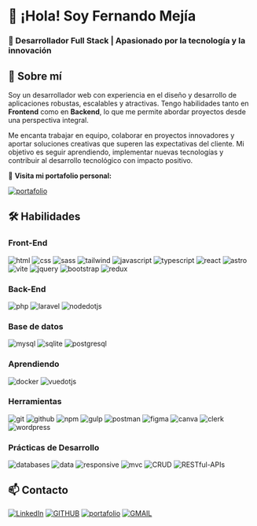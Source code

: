 # 👋 ¡Hola! Soy **Fernando Mejía**  
### 🌟 Desarrollador Full Stack | Apasionado por la tecnología y la innovación  

## 🌟 Sobre mí  

Soy un desarrollador web con experiencia en el diseño y desarrollo de aplicaciones robustas, escalables y atractivas. Tengo habilidades tanto en **Frontend** como en **Backend**, lo que me permite abordar proyectos desde una perspectiva integral.  

Me encanta trabajar en equipo, colaborar en proyectos innovadores y aportar soluciones creativas que superen las expectativas del cliente. Mi objetivo es seguir aprendiendo, implementar nuevas tecnologías y contribuir al desarrollo tecnológico con impacto positivo.  

🔗 **Visita mi portafolio personal:**  

[![portafolio](https://img.shields.io/static/v1?message=portafolio&logo=devbox&label=&color=071D49&logoColor=white&labelColor=&style=for-the-badge)](https://fercode.netlify.app/)

## 🛠️ Habilidades  

### Front-End
<div align="left">

![html](https://img.shields.io/static/v1?message=HTML&logo=html5&label=&color=E34F26&logoColor=white&labelColor=&style=for-the-badge)
![css](https://img.shields.io/static/v1?message=css&logo=css&label=&color=663399&logoColor=white&labelColor=&style=for-the-badge)
![sass](https://img.shields.io/static/v1?message=sass&logo=css&label=&color=CC6699&logoColor=white&labelColor=&style=for-the-badge)
![tailwind](https://img.shields.io/static/v1?message=tailwindCSS&logo=tailwindcss&label=&color=06B6D4&logoColor=white&labelColor=&style=for-the-badge)
![javascript](https://img.shields.io/static/v1?message=javascript&logo=javascript&label=&color=F7DF1E&logoColor=black&labelColor=&style=for-the-badge)
![typescript](https://img.shields.io/static/v1?message=typescript&logo=typescript&label=&color=3178C6&logoColor=white&labelColor=&style=for-the-badge)
![react](https://img.shields.io/static/v1?message=react&logo=react&label=&color=61DAFB&logoColor=black&labelColor=&style=for-the-badge)
![astro](https://img.shields.io/static/v1?message=astro&logo=astro&label=&color=BC52EE&logoColor=white&labelColor=&style=for-the-badge)
![vite](https://img.shields.io/static/v1?message=vite&logo=vite&label=&color=646CFF&logoColor=white&labelColor=&style=for-the-badge)
![jquery](https://img.shields.io/static/v1?message=jquery&logo=jquery&label=&color=0769AD&logoColor=white&labelColor=&style=for-the-badge)
![bootstrap](https://img.shields.io/static/v1?message=bootstrap&logo=bootstrap&label=&color=7952B3&logoColor=white&labelColor=&style=for-the-badge)
![redux](https://img.shields.io/static/v1?message=redux&logo=redux&label=&color=764ABC&logoColor=white&labelColor=&style=for-the-badge)

</div>

### Back-End
<div align="left">

![php](https://img.shields.io/static/v1?message=php&logo=php&label=&color=777BB4&logoColor=white&labelColor=&style=for-the-badge)
![laravel](https://img.shields.io/static/v1?message=laravel&logo=laravel&label=&color=FF2D20&logoColor=white&labelColor=&style=for-the-badge)
![nodedotjs](https://img.shields.io/static/v1?message=node&logo=nodedotjs&label=&color=5FA04E&logoColor=white&labelColor=&style=for-the-badge)

</div>

### Base de datos
<div align="left">

![mysql](https://img.shields.io/static/v1?message=mysql&logo=mysql&label=&color=4479A1&logoColor=white&labelColor=&style=for-the-badge)
![sqlite](https://img.shields.io/static/v1?message=sqlite&logo=sqlite&label=&color=003B57&logoColor=white&labelColor=&style=for-the-badge)
![postgresql](https://img.shields.io/static/v1?message=postgresql&logo=postgresql&label=&color=4169E1&logoColor=white&labelColor=&style=for-the-badge)

</div>

### Aprendiendo
<div align="left">
  
![docker](https://img.shields.io/static/v1?message=docker&logo=docker&label=&color=2496ED&logoColor=white&labelColor=&style=for-the-badge)
![vuedotjs](https://img.shields.io/static/v1?message=vuejs&logo=vuedotjs&label=&color=4FC08D&logoColor=white&labelColor=&style=for-the-badge)


</div>  

### Herramientas
<div align="left">
  
![git](https://img.shields.io/static/v1?message=git&logo=git&label=&color=F05032&logoColor=white&labelColor=&style=for-the-badge)
![github](https://img.shields.io/static/v1?message=github&logo=github&label=&color=181717&logoColor=white&labelColor=&style=for-the-badge)
![npm](https://img.shields.io/static/v1?message=npm&logo=npm&label=&color=CB3837&logoColor=white&labelColor=&style=for-the-badge)
![gulp](https://img.shields.io/static/v1?message=gulp&logo=gulp&label=&color=CF4647&logoColor=white&labelColor=&style=for-the-badge)
![postman](https://img.shields.io/static/v1?message=postman&logo=postman&label=&color=FF6C37&logoColor=white&labelColor=&style=for-the-badge)
![figma](https://img.shields.io/static/v1?message=figma&logo=figma&label=&color=F24E1E&logoColor=white&labelColor=&style=for-the-badge)
![canva](https://img.shields.io/static/v1?message=canva&logo=canva&label=&color=00C4CC&logoColor=white&labelColor=&style=for-the-badge)
![clerk](https://img.shields.io/static/v1?message=clerk&logo=clerk&label=&color=6C47FF&logoColor=white&labelColor=&style=for-the-badge)
![wordpress](https://img.shields.io/static/v1?message=wordpress&logo=wordpress&label=&color=21759B&logoColor=white&labelColor=&style=for-the-badge)

</div>

### **Prácticas de Desarrollo**  

<div align="left">
  
![databases](https://img.shields.io/static/v1?message=Diseño-y-modelado-de-bases-de-datos-relacionales&logo=databricks&label=&color=FF3621&logoColor=white&labelColor=&style=for-the-badge)
![data](https://img.shields.io/static/v1?message=Uso-de-herramientas-de-modelado-entidad-relación-(E-R)&label=&color=6C47FF&logoColor=white&labelColor=&style=for-the-badge)
![responsive](https://img.shields.io/static/v1?message=Diseño-responsivo&logo=fonoma&label=&color=0928FF&logoColor=white&labelColor=&style=for-the-badge)
![mvc](https://img.shields.io/static/v1?message=arquitectura-Model-View-Controller&label=&color=003B57&logoColor=white&labelColor=&style=for-the-badge)
![CRUD](https://img.shields.io/static/v1?message=crud&label=&color=231815&logoColor=white&labelColor=&style=for-the-badge)
![RESTful-APIs](https://img.shields.io/static/v1?message=RESTful-APIs&label=&color=96060C&logoColor=white&labelColor=&style=for-the-badge)


</div>

## 📫 Contacto 

<div align="left">

[![LinkedIn](https://img.shields.io/static/v1?message=LinkedIn&logo=readdotcv&label=&color=0077B5&logoColor=white&labelColor=&style=for-the-badge)](https://www.linkedin.com/in/fernando-mejía-866a4b363)
[![GITHUB](https://img.shields.io/static/v1?message=GITHUB&logo=Github&label=&color=22262A&logoColor=white&labelColor=&style=for-the-badge)](https://github.com/FernadoCodeDev)
[![portafolio](https://img.shields.io/static/v1?message=portafolio&logo=devbox&label=&color=071D49&logoColor=white&labelColor=&style=for-the-badge)](https://fercode.netlify.app/)
[![GMAIL](https://img.shields.io/static/v1?message=GMAIL&logo=gmail&label=&color=EA4335&logoColor=white&labelColor=&style=for-the-badge)](mailto:fernandomejiadev@gmail.com)

</div>
